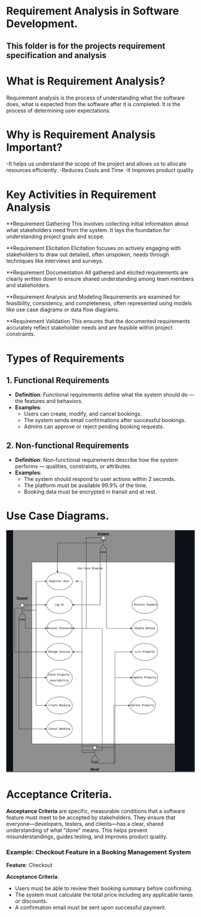 # Requirement Analysis in Software Development.
## This folder is for the projects requirement specification and analysis

# What is Requirement Analysis?

 Requirement analysis is the process of understanding what the software does, what is expected from the software after it is completed.
 It is the process of determining user expectations.
 # Why is Requirement Analysis Important?
 -It helps us understand the scope of the project and allows us to allocate resources efficiently.
 -Reduces Costs and Time
 -It Improves product quality
 # Key Activities in Requirement Analysis
**Requirement Gathering
This involves collecting initial information about what stakeholders need from the system. It lays the foundation for understanding project goals and scope.

**Requirement Elicitation
Elicitation focuses on actively engaging with stakeholders to draw out detailed, often unspoken, needs through techniques like interviews and surveys.

**Requirement Documentation
All gathered and elicited requirements are clearly written down to ensure shared understanding among team members and stakeholders.

**Requirement Analysis and Modeling
Requirements are examined for feasibility, consistency, and completeness, often represented using models like use case diagrams or data flow diagrams.

**Requirement Validation
This ensures that the documented requirements accurately reflect stakeholder needs and are feasible within project constraints.

# Types of Requirements

## 1. Functional Requirements
- **Definition**: Functional requirements define what the system should do — the features and behaviors.
- **Examples**:
  - Users can create, modify, and cancel bookings.
  - The system sends email confirmations after successful bookings.
  - Admins can approve or reject pending booking requests.
## 2. Non-functional Requirements
- **Definition**: Non-functional requirements describe how the system performs — qualities, constraints, or attributes.
- **Examples**:
  - The system should respond to user actions within 2 seconds.
  - The platform must be available 99.9% of the time.
  - Booking data must be encrypted in transit and at rest.
# Use Case Diagrams.
![use case diagram](alx-booking-uc.png)

# Acceptance Criteria.
**Acceptance Criteria** are specific, measurable conditions that a software feature must meet to be accepted by stakeholders. They ensure that everyone—developers, testers, and clients—has a clear, shared understanding of what "done" means. This helps prevent misunderstandings, guides testing, and improves product quality.

### Example: Checkout Feature in a Booking Management System

**Feature**: Checkout

**Acceptance Criteria**:
- Users must be able to review their booking summary before confirming.
- The system must calculate the total price including any applicable taxes or discounts.
- A confirmation email must be sent upon successful payment.